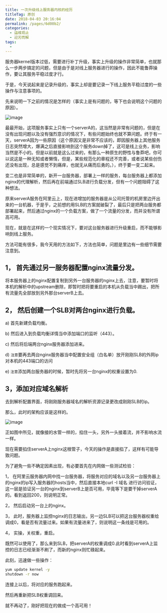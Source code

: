 ```yaml
---
title: 一次升级线上服务器内核的经历
titleTag: 原创
date: 2018-04-03 20:16:04
permalink: /pages/6d00b2/
categories:
  - 运维观止
  - 迎刃而解
tags:
  - 
---
```


服务器kernel版本过低，需要进行补丁升级，事实上升级的操作非常简单，也就那么一步两步搞定的问题，但是由于是对线上服务器进行的操作，因此不能鲁莽操作，要让其服务平稳过度才行。

于是，今天说起来是记录升级的，事实上却是要记录一下线上服务平稳过度的一些操作与注意事项的。

先来说明一下之前的情况是怎样的（事实上是有问题的，等下也会说明这个问题的原因）。

![image](http://t.eryajf.net/imgs/2021/09/2751feea9bb2e7b6.jpg)

最最开始，这项服务事实上只有一个serverA的，这当然是非常有问题的，但是在没有出现问题以及没有强烈意识的情况下，有些问题始终也就不算问题。终于有一天，serverA因为一些原因（这个原因又是非常不应该的，即因服务器上其他服务日志突然增大，爆满之后直接影响到这个服务down掉了，这可是线上业务，影响当然是不小的。但是以前就是这么过来的，有那么一种原生的野性与鲁莽吧，你可以说这是一种无知或者懒惰，但是，某些规范化的章程还不完善，或者说某些创伤还没有出现，总是感觉不到痛痒，也就无从痛而后勇的。），终于要一变二起来。

变二也是非常简单的，新开一台服务器，部署上一样的服务，每台服务器上都添加nginx的代理解析，然后再在前端通过SLB进行负载分发，但有一个问题阻碍了这种想法。

原来serverA服务在阿里云上，现在进增加的服务器是从公司托管的机房里边开出来的一台机器，于是乎，之前想的用SLB的方案就破裂了，最后只是把两台服务都部署起来，然后通过nginx的一个负载方案，做了一个流量的分发，而并没有所谓高可用。

现在，就是在这样的一个现实情况下，要对这台服务器进行升级重启，而不能够影响到线上服务。

方法可能有很多，我今天用的方法如下，方法也简单，问题是里边有一些细节需要注意到。

## 1， 首先通过另一服务器配置nginx流量分发。

将本服务器上的nginx配置复制到另外一台服务器的nginx上去，注意，要暂时将本机的解析中的upstream删除，即暂时把将要重启的本机从负载当中踢出，把所有流量先全部放到另外那台serverB上去。

## 2， 然后创建一个SLB对两台nginx进行负载。

a) 首先新建负载均衡。

b) 然后进入到负载均衡详情当中添加端口的监听（443）。

c) 然后将后端两台nginx服务器添加进来。

d) `注意`要再去两台nginx服务器当中配置安全组（白名单）放开刚刚SLB的外网ip对本机的443端口的访问

e) `注意`添加两台服务器的时候，暂时先将另一台nginx的权重设置为0.

## 3，添加对应域名解析

去到解析配置界面，将刚刚服务器域名的解析资源记录更改成刚刚SLB的ip。

那么，此时的架构应该是这样的。

![image](http://t.eryajf.net/imgs/2021/09/90f6c9842715071a.jpg)

正如图中所见，就像接的水管一样的，掐住一头，另外一头接着流，并不影响水流一样。

现在需要掐住serverA上nginx这根管子，今天的操作是直接掐了，这样有可能导致问题。

为了避免一些不确定因素出现，有必要首先在内网做一些测试检验：

1， 在阿里云服务器内网中找一台服务器，将服务对应的域名以及另一台服务器上的nginx的ip写入服务器的hosts当中，然后直接本地curl -I 域名 进行访问验证，这一层是验证另一台的nginx到serverB上是否可用，毕竟等下是要干掉serverA的。看到返回200，则说明正常。

2， 然后启动另一台上的nginx。

3， 此时，服务器上监控nginx的日志输出，另一边SLB可以把这台服务器权重给调成0，看是否有流量过来。如果有流量进来了，则说明这一条线是可用的。

4， 实操，关权重，重启。

既然可以使用了，那么来到SLB，把serverA的权重调成0.此时看到serverA上监控的日志已经渐渐不刷了，而新的nginx则忙碌起来。

此刻，迅速做一些操作：

```sh
yum update kernel -y
shutdown -r now
```

连接上以后，将对应的服务跑起来。

然后再重新把SLB权重调回来。

就不再动了，刚好把现在的做成一个高可用！
